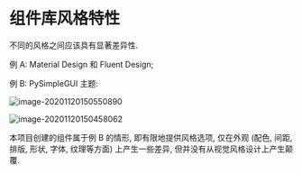 # 组件库风格特性

不同的风格之间应该具有显著差异性.

例 A: Material Design 和 Fluent Design;

例 B: PySimpleGUI 主题:

![image-20201120150550890](.assets/image-20201120150550890.png)

![image-20201120150458062](.assets/image-20201120150458062.png)

本项目创建的组件属于例 B 的情形, 即有限地提供风格选项, 仅在外观 (配色, 间距, 排版, 形状, 字体, 纹理等方面) 上产生一些差异, 但并没有从视觉风格设计上产生颠覆.





